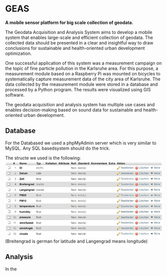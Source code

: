 # GEAS

**A mobile sensor platform for big scale collection of geodata.**

The Geodata Acquisition and Analysis System aims to develop a mobile system that enables large-scale and efficient collection of geodata. The collected data should be presented in a clear and insightful way to draw conclusions for sustainable and health-oriented urban development optimization.

One successful application of this system was a measurement campaign on the topic of fine particle pollution in the Karlsruhe area. For this purpose, a measurement module based on a Raspberry Pi was mounted on bicycles to systematically capture measurement data of the city area of Karlsruhe. The data collected by the measurement module were stored in a database and processed by a Python program. The results were visualized using GIS software.

The geodata acquisition and analysis system has multiple use cases and enables decision-making based on sound data for sustainable and health-oriented urban development.

## Database
For the Databased we used a phpMyAdmin server which is very similar to MySQL. Any SQL basedsystem should do the trick.

The structe we used is the following:
![](/pictures/database_structure.JPG)
(Breitengrad is german for latitude and Langengrad means longitude)

## Analysis

In the 
